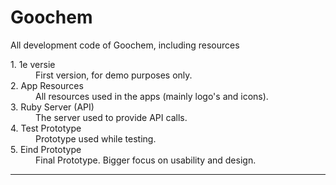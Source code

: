 Goochem
=======

All development code of Goochem, including resources

<dl>
  <dt>1. 1e versie</dt>
  <dd>First version, for demo purposes only.</dd>

  <dt>2. App Resources</dt>
  <dd>All resources used in the apps (mainly logo's and icons).</dd>
  
  <dt>3. Ruby Server (API)</dt>
  <dd>The server used to provide API calls.</dd>
  
  <dt>4. Test Prototype</dt>
  <dd>Prototype used while testing.</dd>
  
  <dt>5. Eind Prototype</dt>
  <dd>Final Prototype. Bigger focus on usability and design.</dd>
</dl>

****
